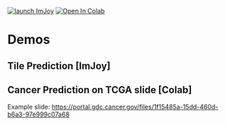 [![launch ImJoy](https://imjoy.io/static/badge/launch-imjoy-badge.svg)](https://imjoy.io/#/app?plugin=https://github.com/BiomedicalMachineLearning/HEMnet/blob/master/Demo/HEMnet_Tile_Predictor.imjoy.html)
[![Open In Colab](https://colab.research.google.com/assets/colab-badge.svg)](https://colab.research.google.com/github/BiomedicalMachineLearning/HEMnet/blob/master/Demo/TCGA_Inference.ipynb)

# Demos

## Tile Prediction [ImJoy]

## Cancer Prediction on TCGA slide [Colab]

Example slide: https://portal.gdc.cancer.gov/files/1f15485a-15dd-460d-b6a3-97e999c07a68

